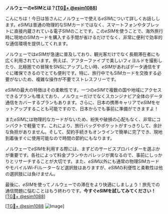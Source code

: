 **ノルウェーのeSIMとは？[[TG💪+ @esim1088](https://t.me/s/esim1088)]**

こんにちは！今日は皆さんにノルウェーで使える*eSIM*について詳しくお話しします。*eSIM*は普通の物理的なSIMカードではなく、スマートフォンやタブレットに直接内蔵されている電子SIMのことです。この*eSIM*を使うことで、海外旅行時に現地のSIMカードを購入する手間が省けるだけでなく、非常に便利で効率的な通信環境を提供してくれます。

ノルウェーでは*eSIM*が急速に普及しており、観光客だけでなく長期滞在者にも広く利用されています。例えば、アフターファイブで美しいフィヨルドを撮影したり、北極圏での冒険をSNSにアップしたい時、*eSIM*があればデータ通信をすぐに確保できるのでとても便利です。特に、旅行中でもSIMカードを交換する必要がないため、複雑な操作が不要でストレスフリーです。

*eSIM*の最大の特徴はその柔軟性です。一つの*eSIM*で複数の国や地域にアクセスできるプランも増えており、ノルウェーだけでなくスカンジナビア全体のデータ通信をカバーするプランもあります。さらに、日本の携帯キャリアで*eSIM*をセットアップすることも可能ですので、日本からでも事前に準備ができますよ！

また*eSIM*には物理的なカードがないため、紛失や破損の心配もなく、非常にコンパクトで軽量です。これにより、旅行バッグやポケットがすっきりして、余計な負担がありません。そして、契約手続きもオンラインで簡単に完了でき、現地到着後すぐに使用可能なので時間の節約にもなります。

ノルウェーで*eSIM*を利用する際には、まずどのサービスプロバイダーを選ぶかが重要です。各社によって料金プランやカバレッジが異なるので、事前にしっかりとリサーチすることが大切です。また、*eSIM*以外にも通常の物理SIMカードやモバイルWi-Fiルーターなど選択肢はありますが、*eSIM*の利便性と柔軟性は他の選択肢には負けません。

最後に、*eSIM*を使ってノルウェーでの滞在をより快適にしましょう！旅先での通信問題に悩むことはもう終わりです。**今すぐ*eSIM*を試してみてください！** [[TG💪+ @esim1088](https://t.me/s/esim1088)]

[[TG💪+ @esim1088](https://t.me/s/esim1088) ![Image](https://i.postimg.cc/Y0z9fWf4/image.png)]